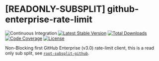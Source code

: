 # [READONLY-SUBSPLIT] github-enterprise-rate-limit


![Continuous Integration](https://github.com/php-api-clients/github-enterprise-rate-limit/workflows/Continuous%20Integration/badge.svg)
[![Latest Stable Version](https://poser.pugx.org/api-clients/github-enterprise-rate-limit/v/stable.png)](https://packagist.org/packages/api-clients/github-enterprise-rate-limit)
[![Total Downloads](https://poser.pugx.org/api-clients/github-enterprise-rate-limit/downloads.png)](https://packagist.org/packages/api-clients/github-enterprise-rate-limit)
[![Code Coverage](https://scrutinizer-ci.com/g/php-api-clients/github-enterprise-rate-limit/badges/coverage.png?b==)](https://scrutinizer-ci.com/g/php-api-clients/github-enterprise-rate-limit/?branch=)
[![License](https://poser.pugx.org/api-clients/github-enterprise-rate-limit/license.png)](https://packagist.org/packages/api-clients/github-enterprise-rate-limit)

Non-Blocking first GitHub Enterprise (v3.0) rate-limit client, this is a read only sub split, see [`root-subsplit-github`](https://github.com/php-api-clients/root-subsplit-github).

